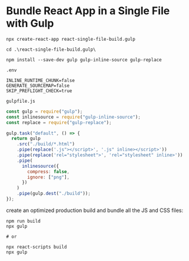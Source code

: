 # Bundle React App in a Single File with Gulp

```
npx create-react-app react-single-file-build.gulp

cd .\react-single-file-build.gulp\

npm install --save-dev gulp gulp-inline-source gulp-replace
```

`.env`

```
INLINE_RUNTIME_CHUNK=false
GENERATE_SOURCEMAP=false
SKIP_PREFLIGHT_CHECK=true
```

`gulpfile.js`

```js
const gulp = require("gulp");
const inlinesource = require("gulp-inline-source");
const replace = require("gulp-replace");

gulp.task("default", () => {
  return gulp
    .src("./build/*.html")
    .pipe(replace('.js"></script>', '.js" inline></script>'))
    .pipe(replace('rel="stylesheet">', 'rel="stylesheet" inline>'))
    .pipe(
      inlinesource({
        compress: false,
        ignore: ["png"],
      })
    )
    .pipe(gulp.dest("./build"));
});
```

create an optimized production build and bundle all the JS and CSS files:

```
npm run build 
npx gulp

# or

npx react-scripts build 
npx gulp

```
